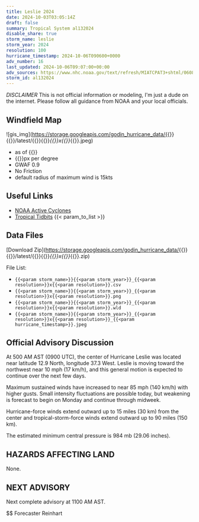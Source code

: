 ```yaml
---
title: Leslie 2024
date: 2024-10-03T03:05:14Z
draft: false
summary: Tropical System al132024
disable_share: true
storm_name: leslie
storm_year: 2024
resolution: 100
hurricane_timestamp: 2024-10-06T090600+0000
adv_number: 16
last_updated: 2024-10-06T09:07:00+00:00
adv_sources: https://www.nhc.noaa.gov/text/refresh/MIATCPAT3+shtml/060855.shtml;https://www.nhc.noaa.gov/refresh/graphics_at3+shtml/085856.shtml?cone
storm_id: al132024
---
```

*DISCLAIMER* This is not official information or modeling, I'm just a dude on the internet.  Please follow all guidance from NOAA and your local officials.

## Windfield Map
![gis_img](https://storage.googleapis.com/godin_hurricane_data/{{<param storm_name>}}{{<param storm_year>}}/latest/{{<param storm_name>}}{{<param storm_year>}}_{{<param resolution>}}x{{<param resolution>}}_{{<param hurricane_timestamp>}}.jpeg)

- as of {{<param last_updated>}}
- {{<param resolution>}}px per degree
- GWAF 0.9
- No Friction
- default radius of maximum wind is 15kts

## Useful Links
- [NOAA Active Cyclones](https://www.nhc.noaa.gov/)
- [Tropical Tidbits](https://www.tropicaltidbits.com/storminfo/)
{{< param_to_list >}}

## Data Files
[Download Zip](https://storage.googleapis.com/godin_hurricane_data/{{<param storm_name>}}{{<param storm_year>}}/latest/{{<param storm_name>}}{{<param storm_year>}}_{{<param resolution>}}x{{<param resolution>}}_{{<param hurricane_timestamp>}}.zip)

File List:
- `{{<param storm_name>}}{{<param storm_year>}}_{{<param resolution>}}x{{<param resolution>}}.csv`
- `{{<param storm_name>}}{{<param storm_year>}}_{{<param resolution>}}x{{<param resolution>}}.png`
- `{{<param storm_name>}}{{<param storm_year>}}_{{<param resolution>}}x{{<param resolution>}}.wld`
- `{{<param storm_name>}}{{<param storm_year>}}_{{<param resolution>}}x{{<param resolution>}}_{{<param hurricane_timestamp>}}.jpeg`


## Official Advisory Discussion
At 500 AM AST (0900 UTC), the center of Hurricane Leslie was located 
near latitude 12.9 North, longitude 37.3 West. Leslie is moving 
toward the northwest near 10 mph (17 km/h), and this general motion 
is expected to continue over the next few days.
 
Maximum sustained winds have increased to near 85 mph (140 km/h)
with higher gusts. Small intensity fluctuations are possible today,
but weakening is forecast to begin on Monday and continue through
midweek.
 
Hurricane-force winds extend outward up to 15 miles (30 km) from the
center and tropical-storm-force winds extend outward up to 90 miles
(150 km).
 
The estimated minimum central pressure is 984 mb (29.06 inches).
 
 
HAZARDS AFFECTING LAND
----------------------
None.
 
 
NEXT ADVISORY
-------------
Next complete advisory at 1100 AM AST.
 
$$
Forecaster Reinhart